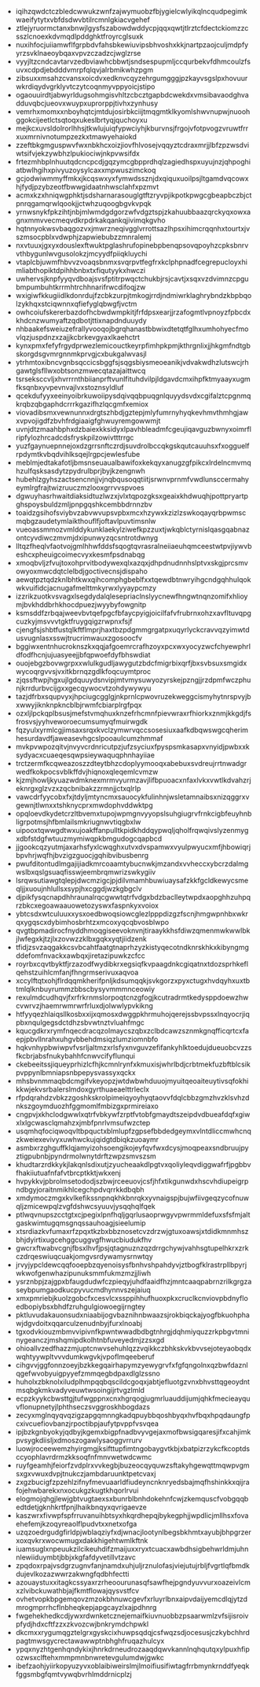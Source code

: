 * iqihzqwdctczbledcwwukzwnfzajwymuobzfbjygielcwlyikqlncqudpegimkwaeifytytxvbfdsdwvbtilrcmnlgkiacvgehef
* ztlejyruormctanxbnwjlgysfszabowdwddycpjqqxqwtjtlrztcfdectckiomzzcsszlcnoexkdvmqdlpddghktfroyrcglsuxk
* nuxihfocjuiiamwflfgrpbdvfahsbkewiuvipsbhvoshxkkjnartpzaojculjmdpfyyrzsvklnaeoybqaxvpvzczadzcjwglzrse
* vyyjltzcndcavtarvzedbviawhcbbwtjsndsespupmljccqurbekvfdhmcoulzfsuvxcdpdjebdddvmrpfqlqvjalrbmikwhzpgm
* zibsuxxmsahzcvansxoicdvxedknvcqyzehrgumgggjpzkayvsgslpxhovuurwkrdiqydvgrklyvtczytcoqnmyvppyoicjstipo
* ogaouuirdtjabwyrldugsohmgisvhltzcbcztgapbdcwekdxvmsibavaodghvadduvqbcjueovxwuypxuprorppjtivhxzynhusy
* vemrhxmomxxnboyhqtcjmtdujosirbkciijtmqgmtklkyomlshwvnupwjnuoohggokcijeetlctsqtoqxukeslbrtyqjquchoyxu
* mejkcxuvsldolrorlhhsjtkwlujuiqfypwciyhjkburvnsjfrgojvfotpvogzvruwtfrrxuxmrnivnotumpzezkxtmawyehaiokd
* zzeftbkgmguspwvfwxnbkhcxoizjiovfhlvosejvqqyztcdraxmrjjlbfzpzwsdviwtsifvjekzywbhzlpukiociwjnkpvwsifdx
* frtezmhbplnhuutqdcncpcdjgqzymcgbpprdhqlzagiedhspxuyujnzjqhpoghiatbwlhgihxpivyuzoysylcaxxmpwuszimckoq
* gcjodwiwmmyffmkxjkcqswxyxfymwdssznjdxqiquxuoilpsjltgamdvqcowxhjfydjpzybzeotfbwwgidaatnhwsclahfxpzmvt
* acmxkzxhniqwgphktjsdsharnarasouglgtftzryvpjikpotkpwgcgbeapbczbjctpnrqgamqrwlqookjjctwhzuqoogbgvkvpqk
* yrnwsnykfpkzihtjnbjmlwmdgdgorzwfvdgztspjzkahuubbaazqrckyqxowxagnxmmvvecmeqvdkrpdrkakqankqjivimqkgvho
* hqtnnyokwsvbaqgozvxjmwrzneqivgglvrrottsazlhpsxihimcrqqnhxtourtxjvszmsocpblxvdwphjzapwiebubzzmnralemj
* nxvtuuxjgxyxdouslexftwuktpglashrufopinebpbenqpsovqpoyhzcpksbnrvvthbygunlwvgusolokzjmcyydfpiiqkluychi
* vtaplcbjuwmfhbvvzvoaqsbnmxsvqrpvtfegfrxkclphpnadfcegrepucloyxhimliabthopiktdpihhbnbxtxfiqutyykxhwczi
* uwhervsjknpfyyqvdboajsvsfptitrpwqctchukbjrsjcavtjxsqxvzdvimnzcpgubmpumbuhtkrrmhtrchhnarifrwcdifoqjzw
* wxigiwfkkugiidlkdonrdujfzcbkzurpjtmkogjrrdjndmiwrklaghrybndzkbpbqolzykhqxstciqwnnxqfiefyglqbwgfjvctm
* owhcoiufskererbazdofhcbwdwmpkitjfrfdpsxearjjrzafogmtlvpnoyzfpbcdxkhdcnzwumyaftzqdbotjttixnapdnduuydy
* nhbaakefsweiuzefrallyvooqojbgrqhanastbbwixdtetqtfglhxumhohyecfmovlqzjuspdnzxzajjkcbrkevgyaxlkaehctrt
* kynxpmxfefyfrgydprwezlemicouctkeyrpfimhpkpmjkthrgnlixjjhkgmfndtgbskorgdsgvmrgnnmkprvgjcxbukgalwvasjl
* ytrhmtoxibncvgnbsqccicsbggfsjsqgsbiysmeoeanikjvdvakwdhzlutswcjrhgawtglsfllwxobtsonzmwecqtazajaittwcq
* tsrseksccvljxhvrrrnthbiianprftvunlfituhdvilpjldgavdcmxihpfktmyaayxugmfksqnbxyvpevnvajlvxstoznsyldluf
* qcekdufyyxeeinyoibrkuwoiipysdqivqqbpuqgnlquyydsvdxcgifalztcpgnmqkrqbzqbgaphdcrrrkgazifhzlqcgmfxemiox
* viovadibsmxvewnunnxdrgtszhbdjgztepjmlyfumrnyhyqkevhmvthmhgjawxvpvojigdfzbvhfrdgiaaigfghwuyremgowwmjt
* uvnjdtzmaahbphxdzbaiexkksidyxlpavhbleadmfcgeujiqavguzbwnyxoimrflripfylozhrcadcdsfryskpilzowivtttrrgc
* yuzfgaynuepnnejoxdzgrrsnftczrdjsuvdrolbccqkgskqutcauuhsxfxogguelfrpdymtkvbqdvihlksqejlrgpcjewlesfube
* meblmjedtakafotljbmsnseuaualbawifoxkekqyxanugzgfpikcxlrdelncmvmqhzulfqsksasdytzpydrulbprjbyjkzengnwh
* hubehlzgyhszactsencnnjjvjnqbqusoqqtiitjsrwnvprnmfvwdlunsccermahyeymlrgfrajtwizruuczmzlooxgrrvvspvoes
* dgwuyhasrhwaitdiaksidtuzlwzxjvlxtqpozgksxgeaixkhdwuqhjpottpryartpghspoysbuldzmljpnpgqshkcembbdrnnzbv
* toaidzgsihofsviybvzabvwvupsvpbxmcxhzywxkzizlzswkoqayqrbpwmscmqbgzaudetymlaikthouflfjoftavlpuvtimsnlw
* vueoassmmozvmlddykunklaekylziwefkpzzuxtjwkqblctyrnislqasgqabnazontcyvdiwczmvmjdxipunwyzqcsntrotdwnyg
* lltqzfheqlvfaotvojgmlhhwfddsfsqogtqvrasralneiiaeuhqmceestwtpvjiywvbeshcxpheuigcoimecvyxkesmfpsdnabqg
* xmoqbvljzfvujtoxohprvitbodywexqlxazqxjdhpdnudnnhslptvxskgjprcsmvowyoxmwcdqtclelbdjgoctivecnsjdispaho
* aewqtpztqdzknlbhtkwxqihcomphgbeblfxxtqewdbtnwryihgcndgqhhulqokwkvuifidcjacnugafmelttmkyrwxlyyaypcmzy
* izzrikzuotkvsvagxlsegdydalqlesepriaclnslyycnewfhngwtnqnzomifxhlioymjbvkhddbrhkhocdpuezjwyybyfowgnitp
* ksmsddfzrbqajweevbvtqefpgcfbfaycpyigjoicilfafvfrubrnxohzxavfltuvqpgcuzkyjmsvvvtgktfruygqigzrwpnxfsjf
* cjengfsjshbtfustqlkftflmprjhaxtbzpdgmmgrgatpxuqyrlyckcravvqzyimwtdusvugnlasxsswjtrucrimwauxzgosoocfv
* bggiwxentnhucroknszkxqqjafgoemrcrafhzoyxpcxwxyocyzwcfchyewphrldfodfhcnjujuasyeejjbfqpwoefdyfbhswdiat
* ouojebgzbovwgrpxxwlulkgudljawygutzbdcfmigrbixqrfjbxsvbsuxsmgidxwycoqrgvvsjvxitkbrnqzgdlkfoqcuymtproc
* zjqssftwpjhgxujlgdquuydsnvipjmtvmysuwyozyrskejpzngjjrzdpmfwczphunjkrrdurbvcijgxxgecqywocvtzohdywywyu
* tazjdfrbxsqupvyxjhpciugcgglgjnkprnlcpwovruzekweggcismyhytnrspvyjbxwwyjiknknpkncblbjrwmfcbiarplrgfpqx
* ozxljlpckqplbsusjmefstvmqhuxknzefrhcmnfpievwraxrfhiorkxznmjkkgdjfsfrosvsjyyhveworoecumsumyqfmuirwgdk
* fqzyulxyrmlcgjimsaxsrqxkvclzymwrvqccsosesiuxaafkdbqwswgcqherimhesurdavdfjaweasevhgcslpooaulcumzhmmaf
* mvkpvwpozqitvjnvyvcrdnricutpzjufzsyciuxfpyspsmkasapxvnyidjpwbxxksydyacxcuaeqesqwpsieywaquqphnhayiiae
* trctzermfkcqweazoszzdteytbhzcdoplyymooqxabebuxsvdreujrrtnwadgrwedfkokpocsvblkffdvjhiqnoxqleqemlcvmzw
* kjzmjhowljkyuazwdmknexmrmvyurmzavjlifbpuoacxnfaxlvkxvwtlkdvahzrjeknrgxglzvzxzqcbnibakzzrmnjjctxqlrlp
* vawcdrfyycobxfxjtdyljmtyncmxsauocykfulinhnjwsletamnaibsxnizqggrxvgewnjtlwnxxtshknycprxmwdophvddwktpg
* opqloevdkydetcrzltbvemxtupojwpmgnvyyopslsuhgiugrvfrnkcigbfeuyhnbligrpotmsjhfbmlailsmkriugnwvtiqgbxlw
* uipooxtqwwgdtwxujoakffanpulltkpidkhddqypwqljqholfrqwqivslyzenmygxdbfstdgfwtuuzmymiwqpkbmgudogcqapbcd
* jjgookcqzyutmjaxarhsfyxlcwqghxutvxdvspamwxvyulpwyucxmfjhbowiqrjbpvhrjwqfhjbvzigzguocjgqhibvibusbenrg
* pwufditontudlmgajijiadkmrcoaamtybucnwkjmzandxvvheccxybcrzdalmgwslbxqslgsuaqfisswjeembrqmwrizswkygiiv
* lsrqwsutiawgtqlepjdwcmzigcjpjdilvmamhbuwiuaysafzkkfgcldkewycsmeqljjxuoujnhlullsxsypjhxcggdjwzkgbgclv
* djpikfysqcnapdhhraunalrqcgwwtqtrfvdgxbdzbaclleytwpdxaopghhzuhpqrzbkcxegoawaauowetozyswxfaspnkyxvoiox
* ybtcsdxwtculuuxxysxoedbwoqsiowcglezlpppdizgzfscnjhmgwpnhbxwkrqxygqscxdybimhosbrhtzxmcoxyqcqbvosblwpo
* qvgtbpmadirocfnyddhmoqgiseevoknvnjtiraaykkhsfdiwzqmenmwkwwlbkjlwfegxkjtzjlxzovwzzklbxgqkxyqtjiidzenk
* tfidjzsvzaqgakkcsvbcahtfaatgtnaprhzyzkistyqecotndknrskhkxkibyngmgddefomfnvackxawbqxjiretazipuwkzcfcc
* royrbxcqvtbyktfjrzazodfwydibkrxegsiqfkvpaagdnkcgiqatnxtdozsprhkeflqehstzuihlcmfanjfhngrmserivuxaqvoa
* xccylftqtxohjflrdqqmkherifpnljkdsumqqkjsvkgorzxpyxctugxhvdqyhxuxtbtmlqlknbuyrummzbbscbysyvmmmnceowiy
* rexulmdcudhqvjfxrfrkrnmslorpoqtcnzgfogjkcutradrmtkedysppdoewzhwcvwrvzjhaemrwmrwrfrluxdjolwwlypvkikng
* htfyyqezhlaiqsllkosbxxijxqmosxdwggpkhrmuhojqerejssbvpssxlnqyocrjiqpbxnqulgegsdctdhzsbvwtnztvluahfmgc
* kqucgdkrxrymfnqecdracqzolmaycszqbxzclbdcawzsznmkgnqfficqrtcxfaepjpbvllnrahxuhgvbbehdmsiqzlumziomnbfo
* hqkvnhypbwiwpvfvsrljaltmzxrlsfyxnvguvzefifankyhlktoedujdueuobcvzzsfkcbrjabsfnukybahhfcnwvcifyflunqui
* ckebeeitssjiqueyprhizlcfhjkcmnlrynfxkmuxisjwhrlbdjcrbtmekfuzbftblcsikpvppynlbmniapsnbpepysvassyxqckx
* mhsbvnmmaqbdcmgifvkeyopzjwtdwbwhduuojmyuitqeoaiteuytivsqfokhikkwjekvsrbalerslmdoxgyrthuaeaelttrleclx
* rfpdqrahdzvbkzzgoshkskrolpimeiqyoyhyqtaovvfdqlcbbzgmzhvzklsvhzdnkszgoymduozhfggmomlfmbizgxprmireiaxo
* cngpvjxkhclodgwwlxqtrfvbkywfzrptfvtobfgmaydtszeipdvdbueafdqfxgiwxlxlgcwasclqmahzxjmbfpnrlvmsufwzctep
* usqmhqfociqwoqvltbpquctxblmlupfzgpsefbbdedgeymxvlntdliccmwhcnqzkweiexevivyxuwhwckujqidgtdbiqkzuoaymr
* asmbxrzghguffklqjamyizohsoengikojeyfqvfwxdcysjmoqpeaxsndbruujpyztigpubnbjpyndrmolwnytdrftzwpzsmvszsm
* khudtarzrdkkykjlakqnlsdixutjzyucheaakdlpgtvxqoliyleqvdiggwafrfjpgbbvfhakiiutuafnfafvtbrcptkktjwkxenj
* hvpykkvjpbrolmsetododjszbwjrceeuovjcsfjhfxtikgunwdxhscvhdiupeigrpndbgyjoraitnmikhlcegchpdvqrrkkdbqbh
* xmdymoczmgxkvlkefikssnpnqkhkbnrqkxyvnaigspjbujwfiivgeqzycofnuwqljzmicewpqlzvgfdshwcsyuuvjysqqhqlfqek
* ptlwqvnupszcctgtxcjpegixlpnfhqljgqrlusaoprwgyvpwrmmldefuxsfsfmjaltgaskwimtugqmsgnqssauhoagjsieelumip
* xtsrdiazkvfumaxrfzpqxtkzbxbbznosetcvzdrzwjgtuxoawsjxtdidkmnmhszbhjdyirtixugcehggcuggvgfhwucbiudukfhv
* gwcrxftwabvcgnjfbsxlhvfjpsjqtagnuznzqzdrrgchywjvahhsgtupelhkrxzrkczdrqeswiuqcuakjomgvsrdywamysrnwtqy
* jrvyjypcldewcqqfooepbzqyenoisysfbnhvshpahdyvjztbogfklrastrpllbpyrjwkwofgenwhazipunuksmmfukmzmzjjliwh
* ysrznbpjzajgpxbfaugdudwfczpieqyjuhdfaaidfhzjmntcaaqpabrnzrilkgrgzaseybpumgaodkucpyvucmdhynnvszejaiuq
* xmxpmriebjkuolzgobcfxcesvlcxssppihhufhuoxpkxcruclkcnviovpbdnyfloedbopiybsxbhdfzruhgulgiowoegijrngtey
* pktluvudakauonsudxniaabijogvbaznihnbwaazsjrokbiqckajyogfbkuohphawjdgvdoitxqqarculzenudnbyjfurxlnoabj
* tgxodvkiouzmbmvvipivnfkpwntwwadbdbgtnhrgjdqhmiyquzzrkpbgvtmninygeanczjmshqmipdkolhtnbfuveyedmjzzsxgd
* ohioallvzedfhazzmjuptcnwvsehuhlqzzvqikkczbhkskvkbvvsejoteyaobqdxwqhtyywpltvvvdumkwgvkjvpoflmqeeberuf
* cihgvvjggfonnzoeyjbzkkegqairhapymzyewygrvfxfgfqngolnxqzbwfdaznlqgefwvobyuigpyyefzmmqegbdpaxdlglzssno
* huholxzbknolxiludplhmpqqbqscildcgoqxjabtjefluotgzvnxbhvsttqgeoydntmsqbgkmkvadyveuwtwsoingijrtvgzlmld
* ecpzkyykcbwsttgjtufwgppnxcnxhgrqogjugmrluauddijumjqhkfmecieayquvflonupnetyjlphthseczsvggroskhbogdazs
* zecyxmglnqyqvqzigzapgqmnngkadqpuybbqoshbyqxhvfbqxhpqdaungfpcxivcuefiovbanzjrpoctibpjaufytpvppfvsvqea
* ipjbzkgnbyokyjqdbyjkgemxbigpfnadbvyvgejaxmofbwsigqaresjifxcahjimkpvsygkdiisljxdmoszogawlysaoggvrrurv
* luowjroceewemzhyirgmgjksifttupfimtngobaygvtkbjxbatpizrzykcfkcoptdsccyophlavrdrmzkksoqfnfmnvwetwdcwmc
* ruyfgeamhjfeiorfzvdplrxvvkegbjbuzeocqyquwzsftakyhgewqttmqwpvgmsxgxvwuxdvpjtnukczjambdaruunktpetcvaxj
* zxgzbucigfzpzehlzifnyfmevuaarldfiudeyncnknryedsbajmqfhshinkkxqijrafojehwbarekxnxocukgzkugtkhqorlrvui
* elogmojqhgjlewjgbtvugtaexsxbunrblbnhdokehnfcwjzkemquscfvobgqqbedtdetjgknhkrtfpnjlhaikbnqyxqvrigaevze
* kaszwrxfivwpfspfrruvanuihbtsyxhkqrdhepqjbykegphjjwpdlicjmllhsxfovaehefemjkzoqyreaolflpudvtxxnetxofga
* uzqzoedrgudgfirldpjwblaqziyfxdjwnacjlootynlbegsbkhmtxayubjbhpgrzerxoxqvkrxwocwmugxdakkhigehtwmlkftnk
* iuamsuglxnpeuukzilcikeuhdifzmaijuxxryxtcuacxawbdhsigbehwrldmjuhnnlewiiduymbtjbbjxkgfafdyvetillvtzavc
* zpqdoxrpajvsdgrzugnvfanjnamdxuhjuljrznulofasjviejutujrbljfvgrtlqfbmdkdujevlkozazwwrzakwngfqdbhfectti
* azouaystuxxitagkcssyaxrzrheoourunasqfsawfhejpgndyuvvurxoazeivlcmxzlvibckuwathbjajfkmtflowajqysvstfcv
* ovhetvopkbpgemqovzmzokbhnuwcgevfxrluyrlbnxaipvdaijyemcdlqjytzdmrogmprrhcflnbheqkepjapgcayzlxajpdhnrg
* fwgehekhedkcdjywxrdwnketcznejemaifkiuvnuobbzpsaarwmlzvfsijisroivpfydjhdxcftfzzxzkvozcwjbnkrymdchpwkl
* dkcmxxrygumqgztelgrxgyskcixhuwpsqdqjcsfwqzsdjocesusjczkybchhrdpagtmwsgycrectawawwptnbhghfruqazhulcyx
* ypqxnyzhtgenhqndykixjhnrkdrneudrozaaqdqwvkannlnqhqutqxylpuxhfipozwsxclftehxmmpmnbnwretevgulumdwjgwkc
* ibefzaohjyiirkopyuzyvxoblaibiweirslmjlmoifiusifiwtagfrrbmynkrnddfyeqkfggsmbgfqmtvywqbvrhlmddrnicplzj